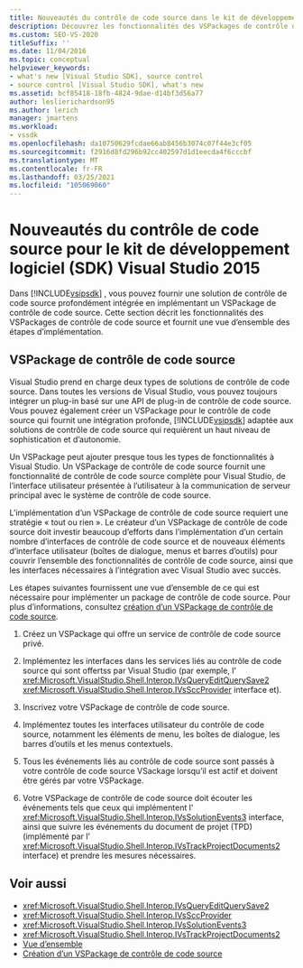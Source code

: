 ```yaml
---
title: Nouveautés du contrôle de code source dans le kit de développement logiciel (SDK) Visual Studio 2015 | Microsoft Docs
description: Découvrez les fonctionnalités des VSPackages de contrôle de code source et passez en revue une vue d’ensemble des étapes d’implémentation.
ms.custom: SEO-VS-2020
titleSuffix: ''
ms.date: 11/04/2016
ms.topic: conceptual
helpviewer_keywords:
- what's new [Visual Studio SDK], source control
- source control [Visual Studio SDK], what's new
ms.assetid: bcf85418-18fb-4824-9dae-d14bf3d56a77
author: leslierichardson95
ms.author: lerich
manager: jmartens
ms.workload:
- vssdk
ms.openlocfilehash: da10750629fcdae66ab8456b3074c07f44e3cf05
ms.sourcegitcommit: f2916d8fd296b92cc402597d1d1eecda4f6cccbf
ms.translationtype: MT
ms.contentlocale: fr-FR
ms.lasthandoff: 03/25/2021
ms.locfileid: "105069060"
---
```

# <a name="whats-new-in-source-control-for-the-visual-studio-2015-sdk"></a>Nouveautés du contrôle de code source pour le kit de développement logiciel (SDK) Visual Studio 2015

Dans [!INCLUDE[vsipsdk](../../extensibility/includes/vsipsdk_md.md)] , vous pouvez fournir une solution de contrôle de code source profondément intégrée en implémentant un VSPackage de contrôle de code source. Cette section décrit les fonctionnalités des VSPackages de contrôle de code source et fournit une vue d’ensemble des étapes d’implémentation.

## <a name="the-source-control-vspackage"></a>VSPackage de contrôle de code source

Visual Studio prend en charge deux types de solutions de contrôle de code source. Dans toutes les versions de Visual Studio, vous pouvez toujours intégrer un plug-in basé sur une API de plug-in de contrôle de code source. Vous pouvez également créer un VSPackage pour le contrôle de code source qui fournit une intégration profonde, [!INCLUDE[vsipsdk](../../extensibility/includes/vsipsdk_md.md)] adaptée aux solutions de contrôle de code source qui requièrent un haut niveau de sophistication et d’autonomie.

Un VSPackage peut ajouter presque tous les types de fonctionnalités à Visual Studio. Un VSPackage de contrôle de code source fournit une fonctionnalité de contrôle de code source complète pour Visual Studio, de l’interface utilisateur présentée à l’utilisateur à la communication de serveur principal avec le système de contrôle de code source.

L’implémentation d’un VSPackage de contrôle de code source requiert une stratégie « tout ou rien ». Le créateur d’un VSPackage de contrôle de code source doit investir beaucoup d’efforts dans l’implémentation d’un certain nombre d’interfaces de contrôle de code source et de nouveaux éléments d’interface utilisateur (boîtes de dialogue, menus et barres d’outils) pour couvrir l’ensemble des fonctionnalités de contrôle de code source, ainsi que les interfaces nécessaires à l’intégration avec Visual Studio avec succès.

Les étapes suivantes fournissent une vue d’ensemble de ce qui est nécessaire pour implémenter un package de contrôle de code source. Pour plus d’informations, consultez [création d’un VSPackage de contrôle de code source](../../extensibility/internals/creating-a-source-control-vspackage.md).

1. Créez un VSPackage qui offre un service de contrôle de code source privé.

2. Implémentez les interfaces dans les services liés au contrôle de code source qui sont offertss par Visual Studio (par exemple, l' <xref:Microsoft.VisualStudio.Shell.Interop.IVsQueryEditQuerySave2> <xref:Microsoft.VisualStudio.Shell.Interop.IVsSccProvider> interface et).

3. Inscrivez votre VSPackage de contrôle de code source.

4. Implémentez toutes les interfaces utilisateur du contrôle de code source, notamment les éléments de menu, les boîtes de dialogue, les barres d’outils et les menus contextuels.

5. Tous les événements liés au contrôle de code source sont passés à votre contrôle de code source VSackage lorsqu’il est actif et doivent être gérés par votre VSPackage.

6. Votre VSPackage de contrôle de code source doit écouter les événements tels que ceux qui implémentent l' <xref:Microsoft.VisualStudio.Shell.Interop.IVsSolutionEvents3> interface, ainsi que suivre les événements du document de projet (TPD) (implémenté par l' <xref:Microsoft.VisualStudio.Shell.Interop.IVsTrackProjectDocuments2> interface) et prendre les mesures nécessaires.

## <a name="see-also"></a>Voir aussi

- <xref:Microsoft.VisualStudio.Shell.Interop.IVsQueryEditQuerySave2>
- <xref:Microsoft.VisualStudio.Shell.Interop.IVsSccProvider>
- <xref:Microsoft.VisualStudio.Shell.Interop.IVsSolutionEvents3>
- <xref:Microsoft.VisualStudio.Shell.Interop.IVsTrackProjectDocuments2>
- [Vue d’ensemble](../../extensibility/internals/source-control-integration-overview.md)
- [Création d’un VSPackage de contrôle de code source](../../extensibility/internals/creating-a-source-control-vspackage.md)
